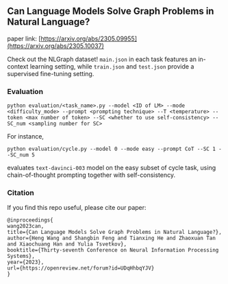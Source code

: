 ## Can Language Models Solve Graph Problems in Natural Language?

paper link: [https://arxiv.org/abs/2305.09955](https://arxiv.org/abs/2305.10037)

Check out the NLGraph dataset! `main.json` in each task features an in-context learning setting, while `train.json` and `test.json` provide a supervised fine-tuning setting.

### Evaluation
```
python evaluation/<task_name>.py --model <ID of LM> --mode <difficulty_mode> --prompt <prompting technique> --T <temperature> --token <max number of token> --SC <whether to use self-consistency> --SC_num <sampling number for SC>
```
For instance,
```
python evaluation/cycle.py --model 0 --mode easy --prompt CoT --SC 1 --SC_num 5
```
evaluates `text-davinci-003` model on the easy subset of cycle task, using chain-of-thought prompting together with self-consistency.

### Citation
If you find this repo useful, please cite our paper:
```
@inproceedings{
wang2023can,
title={Can Language Models Solve Graph Problems in Natural Language?},
author={Heng Wang and Shangbin Feng and Tianxing He and Zhaoxuan Tan and Xiaochuang Han and Yulia Tsvetkov},
booktitle={Thirty-seventh Conference on Neural Information Processing Systems},
year={2023},
url={https://openreview.net/forum?id=UDqHhbqYJV}
}
```